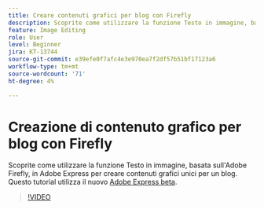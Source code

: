 ```yaml
---
title: Creare contenuti grafici per blog con Firefly
description: Scoprite come utilizzare la funzione Testo in immagine, basata sull'Adobe Firefly, in Adobe Express per creare contenuti grafici unici per un blog
feature: Image Editing
role: User
level: Beginner
jira: KT-13744
source-git-commit: e39efe0f7afc4e3e970ea7f2df57b51bf17123a6
workflow-type: tm+mt
source-wordcount: '71'
ht-degree: 4%

---
```


# Creazione di contenuto grafico per blog con Firefly

Scoprite come utilizzare la funzione Testo in immagine, basata sull&#39;Adobe Firefly, in Adobe Express per creare contenuti grafici unici per un blog. Questo tutorial utilizza il nuovo [Adobe Express beta](https://www.adobe.com/express/).

>[!VIDEO](https://video.tv.adobe.com/v/3422408?quality=12&learn=on&hidetitle=true)
